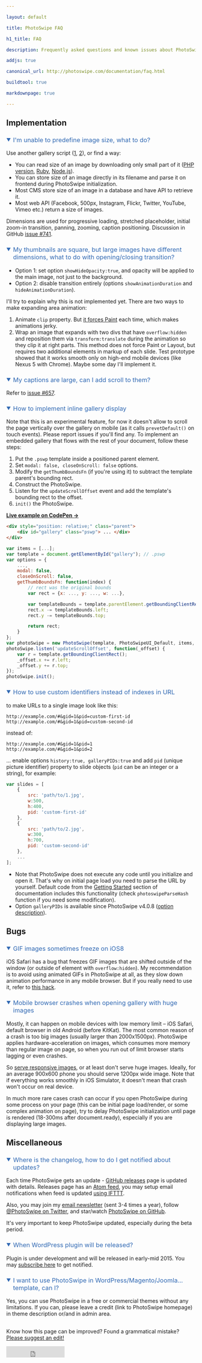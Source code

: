 ```yaml
---

layout: default

title: PhotoSwipe FAQ

h1_title: FAQ

description: Frequently asked questions and known issues about PhotoSwipe image gallery.

addjs: true

canonical_url: http://photoswipe.com/documentation/faq.html

buildtool: true

markdownpage: true

---
```


## Implementation

### <a name="image-size"></a> I'm unable to predefine image size, what to do?

Use another gallery script ([1](http://dimsemenov.com/plugins/magnific-popup/), [2](http://dimsemenov.com/plugins/royal-slider/gallery/)), or find a way:

- You can read size of an image by downloading only small part of it ([PHP version](http://stackoverflow.com/questions/4635936/super-fast-getimagesize-in-php), [Ruby](https://github.com/sdsykes/fastimage), [Node.js](http://stackoverflow.com/a/20111234/331460)).
- You can store size of an image directly in its filename and parse it on frontend during PhotoSwipe initialization. 
- Most CMS store size of an image in a database and have API to retrieve it.
- Most web API (Facebook, 500px, Instagram, Flickr, Twitter, YouTube, Vimeo etc.) return a size of images.

Dimensions are used for progressive loading, stretched placeholder, initial zoom-in transition, panning, zooming, caption positioning. Discussion in GitHub [issue #741](https://github.com/dimsemenov/PhotoSwipe/issues/741).


### <a name="different-thumbnail-dimensions"></a> My thumbnails are square, but large images have different dimensions, what to do with opening/closing transition?

- Option 1: set option `showHideOpacity:true`, and opacity will be applied to the main image, not just to the background.
- Option 2: disable transition entirely (options `showAnimationDuration` and `hideAnimationDuration`).

I'll try to explain why this is not implemented yet. There are two ways to make expanding area animation:

1. Animate `clip` property. But [it forces Paint](http://csstriggers.com/#clip) each time, which makes animations jerky.
2. Wrap an image that expands with two divs that have `overflow:hidden` and reposition them via `transform:translate` during the animation so they clip it at right parts. This method does not force Paint or Layout, but requires two additional elements in markup of each slide. Test prototype showed that it works smooth only on high-end mobile devices (like Nexus 5 with Chrome). Maybe some day I'll implement it.


### <a name="scroll-in-caption"></a> My captions are large, can I add scroll to them?

Refer to [issue #657](https://github.com/dimsemenov/PhotoSwipe/issues/657).


### <a name="inline-gallery"></a>How to implement inline gallery display

Note that this is an experimental feature, for now it doesn't allow to scroll the page vertically over the gallery on mobile (as it calls `prevetDefault()` on touch events). Please report issues if you'll find any. To implement an embedded gallery that flows with the rest of your document, follow these steps:

1. Put the `.pswp` template inside a positioned parent element.
2. Set `modal: false, closeOnScroll: false` options.
3. Modify the `getThumbBoundsFn` (if you're using it) to subtract the template parent's bounding rect.
4. Construct the PhotoSwipe.
5. Listen for the `updateScrollOffset` event and add the template's bounding rect to the offset.
6. `init()` the PhotoSwipe.

[**Live example on CodePen &rarr;**](http://codepen.io/dimsemenov/pen/JogxWM)

```html
<div style="position: relative;" class="parent">
    <div id="gallery" class="pswp"> ... </div>
</div>
```

```javascript
var items = [...];
var template = document.getElementById("gallery"); // .pswp
var options = {
    ...,
    modal: false,
    closeOnScroll: false,
    getThumbBoundsFn: function(index) {
        // rect was the original bounds
        var rect = {x: ..., y: ..., w: ...},

        var templateBounds = template.parentElement.getBoundingClientRect();
        rect.x -= templateBounds.left;
        rect.y -= templateBounds.top;

        return rect;
    }
};
var photoSwipe = new PhotoSwipe(template, PhotoSwipeUI_Default, items, options);
photoSwipe.listen('updateScrollOffset', function(_offset) {
    var r = template.getBoundingClientRect();
    _offset.x += r.left;
    _offset.y += r.top;
});
photoSwipe.init();
```

### <a name="custom-pid-in-url"></a>How to use custom identifiers instead of indexes in URL 

to make URLs to a single image look like this:

```
http://example.com/#&gid=1&pid=custom-first-id
http://example.com/#&gid=1&pid=custom-second-id
```

instead of:

```
http://example.com/#&gid=1&pid=1
http://example.com/#&gid=1&pid=2
```

... enable options `history:true, galleryPIDs:true` and add `pid` (unique picture identifier) property to slide objects (`pid` can be an integer or a string), for example:

```js
var slides = [
    {
        src: 'path/to/1.jpg',
        w:500,
        h:400,
        pid: 'custom-first-id'
    },
    {
        src: 'path/to/2.jpg',
        w:300,
        h:700,
        pid: 'custom-second-id'
    },
    ... 
];
```

- Note that PhotoSwipe does not execute any code until you initialize and open it. That's why on initial page load you need to parse the URL by yourself. Default code from the [Getting Started](http://photoswipe.com/documentation/getting-started.html#dom-to-slide-objects) section of documentation includes this functionality (check `photoswipeParseHash` function if you need some modification).
- Option `galleryPIDs` is available since PhotoSwipe v4.0.8 ([option description](options.html#galleryPIDs)).


## Bugs

### <a name="gif-freeze-ios"></a> GIF images sometimes freeze on iOS8

iOS Safari has a bug that freezes GIF images that are shifted outside of the window (or outside of element with `overflow:hidden`). My recommendation is to avoid using animated GIFs in PhotoSwipe at all, as they slow down animation performance in any mobile browser. But if you really need to use it, refer to [this hack](https://github.com/dimsemenov/PhotoSwipe/issues/662#issuecomment-66420874).


### <a name="mobile-crash"></a> Mobile browser crashes when opening gallery with huge images

Mostly, it can happen on mobile devices with low memory limit &ndash; iOS Safari, default browser in old Android (before KitKat). The most common reason of a crash is too big images (usually larger than 2000x1500px). PhotoSwipe applies hardware-acceleration on images, which consumes more memory than regular image on page, so when you run out of limit browser starts lagging or even crashes.

So [serve responsive images](responsive-images.html), or at least don't serve huge images. Ideally, for an average 900x600 phone you should serve 1200px wide image. Note that if everything works smoothly in iOS Simulator, it doesn't mean that crash won't occur on real device. 

In much more rare cases crash can occur if you open PhotoSwipe during some process on your page (this can be initial page load/render, or some complex animation on page), try to delay PhotoSwipe initialization until page is rendered (18-300ms after document.ready), especially if you are displaying large images.

## Miscellaneous

### <a name="keep-updated"></a> Where is the changelog, how to do I get notified about updates?

Each time PhotoSwipe gets an update - [GitHub releases](https://github.com/dimsemenov/PhotoSwipe/releases) page is updated with details. 
Releases page has an [Atom feed](https://github.com/dimsemenov/PhotoSwipe/releases.atom), you may setup email notifications when feed is updated [using IFTTT](https://ifttt.com/recipes/230902-photoswipe-update-notification).

Also, you may join my [email newsletter](http://dimsemenov.com/subscribe.html?i=pswp) (sent 3-4 times a year), follow [@PhotoSwipe on Twitter](http://twitter.com/photoswipe), and star/watch [PhotoSwipe on GitHub](https://github.com/dimsemenov/PhotoSwipe/).

It's very important to keep PhotoSwipe updated, especially during the beta period.


### <a name="wordpress-release"></a> When WordPress plugin will be released?

Plugin is under development and will be released in early-mid 2015. You may [subscribe here](http://dimsemenov.com/subscribe.html?i=pswp-wp) to get notified.


### <a name="can-i-use-in-theme"></a> I want to use PhotoSwipe in WordPress/Magento/Joomla... template, can I?

Yes, you can use PhotoSwipe in a free or commercial themes without any limitations. If you can, please leave a credit (link to PhotoSwipe homepage) in theme description or/and in admin area.


<div style="margin-top:30px;"><p>Know how this page can be improved? Found a grammatical mistake? <a href="https://github.com/dimsemenov/PhotoSwipe/blob/master/website/documentation/responsive-images.md">Please suggest an edit!</a></p></div>

<iframe src="http://ghbtns.com/github-btn.html?user=dimsemenov&amp;repo=photoswipe&amp;type=watch&amp;count=true&amp;size=large" allowtransparency="true" frameborder="0" scrolling="0" width="155" height="30" style=""></iframe>

<style type="text/css">
body {
    overflow-y:scroll;
}
h3 {
    cursor: pointer;
    font-weight: normal;
    -webkit-user-select:none;
    -moz-user-select:none;
    user-select:none;
    color: #3169B3;
    padding-left: 18px;
    position: relative;
}
h3:hover {
    color: #C00;
}
h3:before {
    content:'▼';
    font-size: 12px;
    position: absolute;
    left: 0;
    top: 2px;
}
h3.tab-closed:before {
    content: '►';
}
</style>

<script>
(function() {

    // tabs

    if(!document.addEventListener) {
        return;
    }

    var els = document.getElementsByClassName('row--docs')[0].children,
        el;

    var isContentEl = function(el) {
            if(!el) {
                return;
            }
            if( (/(P|UL|OL)/i).test(el.tagName) || el.className === 'highlight' ) {
                return true;
            }
            return;
        },
        toggleTab = function(el) {
            var dStyle = el.classList.contains('tab-closed') ? 'block' : 'none';
            el.classList.toggle('tab-closed');

            var s = el.nextElementSibling;
            while( isContentEl(s) ) {
                s.style.display = dStyle;
                s = s.nextElementSibling;
            }
        };

    for(var i = 0; i < els.length; i++) {
        el = els[i];

        if(el.tagName === 'H3') {

            if(window.location.hash !== '#' + el.firstElementChild.name) {
                toggleTab(el);
            }
            
            el.onclick = function() {
                toggleTab(this);
            };
        }
    }

})();
</script>

